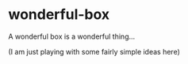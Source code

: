 # wonderful-box

A wonderful box is a wonderful thing...

(I am just playing with some fairly simple ideas here)
